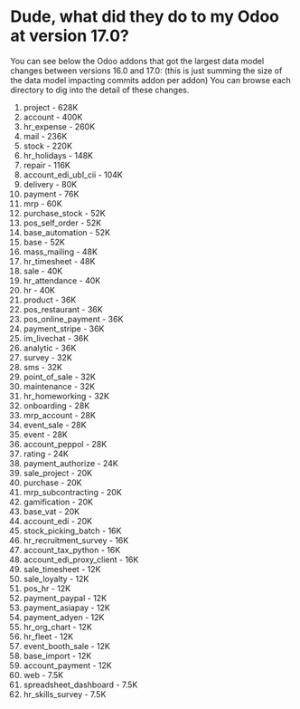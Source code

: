 # Dude, what did they do to my Odoo at version 17.0?

You can see below the Odoo addons that got the largest data model changes between versions 16.0 and 17.0:
(this is just summing the size of the data model impacting commits addon per addon)
You can browse each directory to dig into the detail of these changes.

1. project - 628K
2. account - 400K
3. hr_expense - 260K
4. mail - 236K
5. stock - 220K
6. hr_holidays - 148K
7. repair - 116K
8. account_edi_ubl_cii - 104K
9. delivery - 80K
10. payment - 76K
11. mrp - 60K
12. purchase_stock - 52K
13. pos_self_order - 52K
14. base_automation - 52K
15. base - 52K
16. mass_mailing - 48K
17. hr_timesheet - 48K
18. sale - 40K
19. hr_attendance - 40K
20. hr - 40K
21. product - 36K
22. pos_restaurant - 36K
23. pos_online_payment - 36K
24. payment_stripe - 36K
25. im_livechat - 36K
26. analytic - 36K
27. survey - 32K
28. sms - 32K
29. point_of_sale - 32K
30. maintenance - 32K
31. hr_homeworking - 32K
32. onboarding - 28K
33. mrp_account - 28K
34. event_sale - 28K
35. event - 28K
36. account_peppol - 28K
37. rating - 24K
38. payment_authorize - 24K
39. sale_project - 20K
40. purchase - 20K
41. mrp_subcontracting - 20K
42. gamification - 20K
43. base_vat - 20K
44. account_edi - 20K
45. stock_picking_batch - 16K
46. hr_recruitment_survey - 16K
47. account_tax_python - 16K
48. account_edi_proxy_client - 16K
49. sale_timesheet - 12K
50. sale_loyalty - 12K
51. pos_hr - 12K
52. payment_paypal - 12K
53. payment_asiapay - 12K
54. payment_adyen - 12K
55. hr_org_chart - 12K
56. hr_fleet - 12K
57. event_booth_sale - 12K
58. base_import - 12K
59. account_payment - 12K
60. web - 7.5K
61. spreadsheet_dashboard - 7.5K
62. hr_skills_survey - 7.5K
